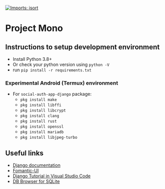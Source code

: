 [![Imports: isort](https://img.shields.io/badge/%20imports-isort-%231674b1?style=flat&labelColor=ef8336)](https://pycqa.github.io/isort/)

# Project Mono

## Instructions to setup development environment
- Install Python 3.8+
- Or check your python version using `python -V`
- run `pip install -r requirements.txt`

### Experimental Android (Termux) environment
- For `social-auth-app-django` package:
    - `pkg install make`
    - `pkg install libffi`
    - `pkg install libcrypt`
    - `pkg install clang`
    - `pkg install rust`
    - `pkg install openssl`
    - `pkg install mariadb`
    - `pkg install libjpeg-turbo`

## Useful links
- [Django documentation](https://docs.djangoproject.com/en/3.2/)
- [Fomantic-UI](https://fomantic-ui.com/)
- [Django Tutorial in Visual Studio Code](https://code.visualstudio.com/docs/python/tutorial-django)
- [DB Browser for SQLite](https://sqlitebrowser.org/)
